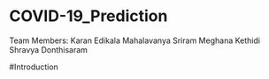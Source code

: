 # COVID-19_Prediction
Team Members:
  Karan Edikala
  Mahalavanya Sriram
  Meghana Kethidi
  Shravya Donthisaram
  
  #Introduction
  
